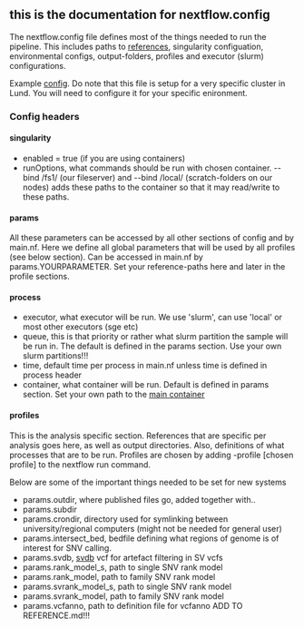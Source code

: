 ## this is the documentation for nextflow.config

The nextflow.config file defines most of the things needed to run the pipeline. This includes paths to [references](references.md), singularity configuation, environmental configs, output-folders, profiles and executor (slurm) configurations.

Example [config](https://github.com/Clinical-Genomics-Lund/nextflow_wgs/blob/master/configs/nextflow.hopper.config). Do note that this file is setup for a very specific cluster in Lund. You will need to configure it for your specific enironment.

### Config headers

#### singularity

* enabled = true (if you are using containers)
* runOptions, what commands should be run with chosen container. --bind /fs1/ (our fileserver) and --bind /local/ (scratch-folders on our nodes) adds these paths to the container so that it may read/write to these paths.

#### params

All these parameters can be accessed by all other sections of config and by main.nf. Here we define all global parameters that will be used by all profiles (see below section). Can be accessed in main.nf by params.YOURPARAMETER. Set your reference-paths here and later in the profile sections.

#### process
* executor, what executor will be run. We use 'slurm', can use 'local' or most other executors (sge etc)
* queue, this is that priority or rather what slurm partition the sample will be run in. The default is defined in the params section. Use your own slurm partitions!!!
* time, default time per process in main.nf unless time is defined in process header
* container, what container will be run. Default is defined in params section. Set your own path to the [main container](installing.md)

#### profiles

This is the analysis specific section. References that are specific per analysis goes here, as well as output directories. Also, definitions of what processes that are to be run. Profiles are chosen by adding -profile [chosen profile] to the nextflow run command. 

Below are some of the important things needed to be set for new systems

* params.outdir, where published files go, added together with..
* params.subdir
* params.crondir, directory used for symlinking between university/regional computers (might not be needed for general user)
* params.intersect_bed, bedfile defining what regions of genome is of interest for SNV calling.
* params.svdb, [svdb](references.md) vcf for artefact filtering in SV vcfs
* params.rank_model_s, path to single SNV rank model
* params.rank_model, path to family SNV rank model
* params.svrank_model_s, path to single SNV rank model
* params.svrank_model, path to family SNV rank model
* params.vcfanno, path to definition file for vcfanno ADD TO REFERENCE.md!!!